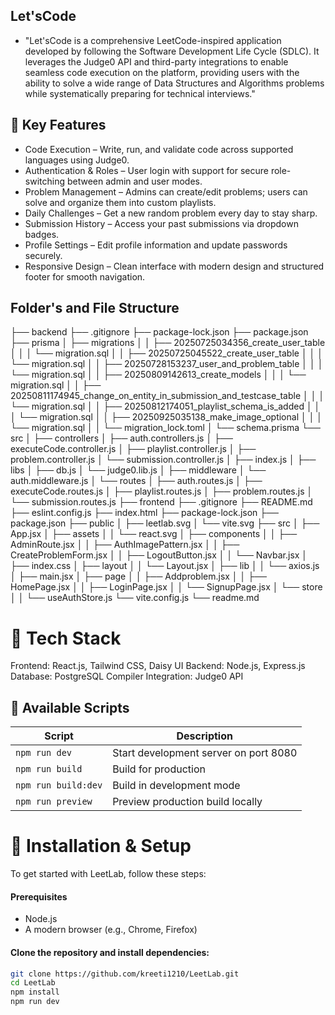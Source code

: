 <!-- # LeetLab
### A Coding Practice Platform
#### Users can solve listed problems on this platform.

#### Users can view their leaderboard position, score, total solved questions, and rank.

## Technologies and Software Used to Build This Platform
### Backend
#### Node.js

#### Express.js – Used to create the server for the website.

#### Prisma – Used as an ORM to interact between the database and the server.

#### PostgreSQL – Used as the SQL-based database (Note: PostgreSQL is not a NoSQL database).

#### bcryptjs – Used to hash (encrypt) user passwords securely.

#### dotenv – Used to configure environment variables in the server using the .env file.


### installed
## install docker and docker compose also install judge0 for validation and check

npx prisma studio
- These four schema is used in User
Problem
Submission
TestCaseResult
ProblemSolved  this project

//Backend is completed for my leetlab project. -->


## Let'sCode
- "Let'sCode is a comprehensive LeetCode-inspired application developed by following the Software Development Life Cycle (SDLC). It leverages the Judge0 API and third-party integrations to enable seamless code execution on the platform, providing users with the ability to solve a wide range of Data Structures and Algorithms problems while systematically preparing for technical interviews."



## 🌟 Key Features
- Code Execution – Write, run, and validate code across supported languages using Judge0.
- Authentication & Roles – User login with support for secure role-switching between admin and user modes.
- Problem Management – Admins can create/edit problems; users can solve and organize them into custom playlists.
- Daily Challenges – Get a new random problem every day to stay sharp.
- Submission History – Access your past submissions via dropdown badges.
- Profile Settings – Edit profile information and update passwords securely.
- Responsive Design – Clean interface with modern design and structured footer for smooth navigation.


## Folder's and File Structure
├── backend
    ├── .gitignore
    ├── package-lock.json
    ├── package.json
    ├── prisma
    │   ├── migrations
    │   │   ├── 20250725034356_create_user_table
    │   │   │   └── migration.sql
    │   │   ├── 20250725045522_create_user_table
    │   │   │   └── migration.sql
    │   │   ├── 20250728153237_user_and_problem_table
    │   │   │   └── migration.sql
    │   │   ├── 20250809142613_create_models
    │   │   │   └── migration.sql
    │   │   ├── 20250811174945_change_on_entity_in_submission_and_testcase_table
    │   │   │   └── migration.sql
    │   │   ├── 20250812174051_playlist_schema_is_added
    │   │   │   └── migration.sql
    │   │   ├── 20250925035138_make_image_optional
    │   │   │   └── migration.sql
    │   │   └── migration_lock.toml
    │   └── schema.prisma
    └── src
    │   ├── controllers
    │       ├── auth.controllers.js
    │       ├── executeCode.controller.js
    │       ├── playlist.controller.js
    │       ├── problem.controller.js
    │       └── submission.controller.js
    │   ├── index.js
    │   ├── libs
    │       ├── db.js
    │       └── judge0.lib.js
    │   ├── middleware
    │       └── auth.middleware.js
    │   └── routes
    │       ├── auth.routes.js
    │       ├── executeCode.routes.js
    │       ├── playlist.routes.js
    │       ├── problem.routes.js
    │       └── submission.routes.js
├── frontend
    ├── .gitignore
    ├── README.md
    ├── eslint.config.js
    ├── index.html
    ├── package-lock.json
    ├── package.json
    ├── public
    │   ├── leetlab.svg
    │   └── vite.svg
    ├── src
    │   ├── App.jsx
    │   ├── assets
    │   │   └── react.svg
    │   ├── components
    │   │   ├── AdminRoute.jsx
    │   │   ├── AuthImagePattern.jsx
    │   │   ├── CreateProblemForm.jsx
    │   │   ├── LogoutButton.jsx
    │   │   └── Navbar.jsx
    │   ├── index.css
    │   ├── layout
    │   │   └── Layout.jsx
    │   ├── lib
    │   │   └── axios.js
    │   ├── main.jsx
    │   ├── page
    │   │   ├── Addproblem.jsx
    │   │   ├── HomePage.jsx
    │   │   ├── LoginPage.jsx
    │   │   └── SignupPage.jsx
    │   └── store
    │   │   └── useAuthStore.js
    └── vite.config.js
└── readme.md




# 🧰 Tech Stack
Frontend: React.js, Tailwind CSS, Daisy UI
Backend: Node.js, Express.js
Database: PostgreSQL
Compiler Integration: Judge0 API


## 📜 Available Scripts

| Script              | Description                           |
|---------------------|---------------------------------------|
| `npm run dev`       | Start development server on port 8080 |
| `npm run build`     | Build for production                  |
| `npm run build:dev` | Build in development mode             |
| `npm run preview`   | Preview production build locally      |


# 🚀 Installation & Setup
To get started with LeetLab, follow these steps:

#### Prerequisites
- Node.js
- A modern browser (e.g., Chrome, Firefox)

#### Clone the repository and install dependencies:  
```bash
git clone https://github.com/kreeti1210/LeetLab.git
cd LeetLab
npm install
npm run dev


